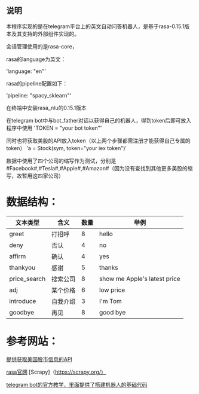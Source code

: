说明
------
本程序实现的是在telegram平台上的英文自动问答机器人，是基于rasa-0.15.1版本及其支持的外部组件实现的。

会话管理使用的是rasa-core，

rasa的language为英文：

‘language: "en"’

rasa的pipeline配置如下：

’pipeline: "spacy_sklearn"‘

在终端中安装rasa_nlu的0.15.1版本


在telegram bot中与bot_father对话以获得自己的机器人，得到token后即可放入程序中使用
'TOKEN = "your bot token"'

同时也将获取美股的API放入token（以上两个步骤都需注册才能获得自己专属的token）
’a = Stock(sym, token="your iex token")‘


数据中使用了四个公司的缩写作为测试，分别是#Facebook#,#Tesla#,#Apple#,#Amazon#（因为没有查找到其他更多美股的缩写，故暂用这四家公司）

数据结构：
=====
  文本类型	 |    含义	 |  数量	 |   举例
  --------|----|----|------
  greet|打招呼|8|hello
  deny|否认|4|no
  affirm|确认|4|yes
  thankyou|感谢|5|thanks
  price_search|搜索公司|8|show me Apple's latest price
  adj|某个价格|6|low price
  introduce|自我介绍|3|I'm Tom
  goodbye|再见|8|good bye
  


参考网站：
======
[提供获取美国股市信息的API](https://iexcloud.io/)

[rasa官网](https://rasa.com/docs/rasa/nlu/)
[Scrapy]（https://scrapy.org/）

[telegram bot的官方教学，里面提供了搭建机器人的基础代码](https://core.telegram.org/bots)
